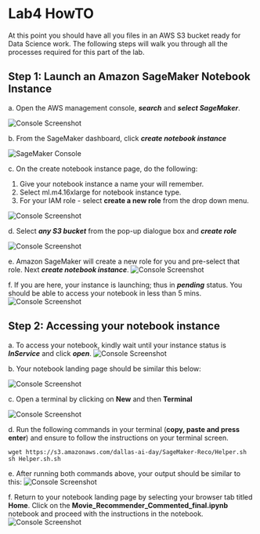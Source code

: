 # Lab4 HowTO

At this point you should have all you files in an AWS S3 bucket ready for Data Science work. 
The following steps will walk you through all the processes required for this part of the lab.

## Step 1: Launch an Amazon SageMaker Notebook Instance
a. Open the AWS management console, ***search*** and ***select SageMaker***.

![Console Screenshot](https://s3.amazonaws.com/recommendation-48/MacDown/AWS_Management_Console-2.png)

b. From the SageMaker dashboard, click ***create notebook instance***

![ SageMaker Console](https://s3.amazonaws.com/recommendation-48/MacDown/Amazon_SageMaker.png)

c. On the create notebook instance page, do the following:

1. Give your notebook instance a name your will remember.
2. Select ml.m4.16xlarge for notebook instance type.
3. For your IAM role - select **create a new role** from the drop down menu.
 
![Console Screenshot](https://s3.amazonaws.com/recommendation-48/MacDown/Amazon_SageMaker-4.png)

d. Select ***any S3 bucket*** from the pop-up dialogue box and ***create role***

![Console Screenshot](https://s3.amazonaws.com/recommendation-48/MacDown/Amazon_SageMaker-5.png)

e.	Amazon SageMaker will create a new role for you and pre-select that role. Next ***create notebook instance***.
![Console Screenshot](https://s3.amazonaws.com/recommendation-48/MacDown/Amazon_SageMaker-6.png)

f.	If you are here, your instance is launching; thus in ***pending*** status. You should be able to access your notebook in less than 5 mins. 
![Console Screenshot](https://s3.amazonaws.com/recommendation-48/MacDown/Amazon_SageMaker-12.png)

## Step 2: Accessing your notebook instance
a.	To access your notebook, kindly wait until your instance status is ***InService*** and click ***open***.
![Console Screenshot](https://s3.amazonaws.com/recommendation-48/MacDown/Amazon_SageMaker-11.png)

b. Your notebook landing page should be similar this below:

![Console Screenshot](https://s3.amazonaws.com/recommendation-48/MacDown/Home.png)

c. Open a terminal by clicking on **New** and then **Terminal**

![Console Screenshot](https://s3.amazonaws.com/recommendation-48/MacDown/Home-3.png)

d. Run the following commands in your terminal (**copy, paste and press enter**) and ensure to follow the instructions on your terminal screen.

```
wget https://s3.amazonaws.com/dallas-ai-day/SageMaker-Reco/Helper.sh
sh Helper.sh.sh
```
e. After running both commands above, your output should be similar to this:
![Console Screenshot](https://s3.amazonaws.com/recommendation-48/MacDown/Mozilla_Firefox.png)

f. Return to your notebook landing page by selecting your browser tab titled **Home**. Click on the **Movie_Recommender_Commented_final.ipynb** notebook and proceed with the instructions in the notebook.  
![Console Screenshot](https://s3.amazonaws.com/recommendation-48/MacDown/Home-5.png)

